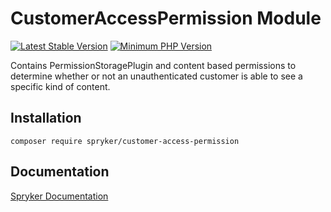 # CustomerAccessPermission Module
[![Latest Stable Version](https://poser.pugx.org/spryker/customer-access-permission/v/stable.svg)](https://packagist.org/packages/spryker/customer-access-permission)
[![Minimum PHP Version](https://img.shields.io/badge/php-%3E%3D%208.1-8892BF.svg)](https://php.net/)

Contains PermissionStoragePlugin and content based permissions to determine whether or not an unauthenticated customer is able to see a specific kind of content.

## Installation

```
composer require spryker/customer-access-permission
```

## Documentation

[Spryker Documentation](https://docs.spryker.com)

